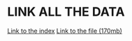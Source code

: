 # LINK ALL THE DATA


[Link to the index](https://s3.amazonaws.com/amazon-reviews-pds/tsv/index.txt)
[Link to the file (170mb)](https://s3.amazonaws.com/amazon-reviews-pds/tsv/amazon_reviews_multilingual_FR_v1_00.tsv.gz)